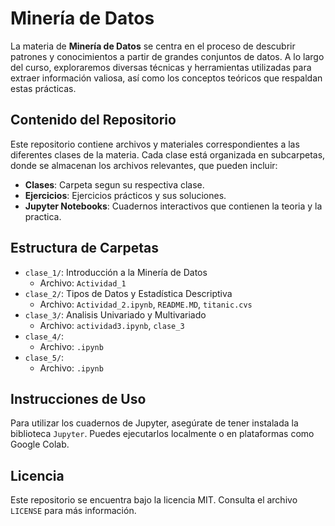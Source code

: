 # Minería de Datos

La materia de **Minería de Datos** se centra en el proceso de descubrir patrones y conocimientos a partir de grandes conjuntos de datos. A lo largo del curso, exploraremos diversas técnicas y herramientas utilizadas para extraer información valiosa, así como los conceptos teóricos que respaldan estas prácticas.

## Contenido del Repositorio

Este repositorio contiene archivos y materiales correspondientes a las diferentes clases de la materia. Cada clase está organizada en subcarpetas, donde se almacenan los archivos relevantes, que pueden incluir:

- **Clases**: Carpeta segun su respectiva clase.
- **Ejercicios**: Ejercicios prácticos y sus soluciones.
- **Jupyter Notebooks**: Cuadernos interactivos que contienen la teoria y la practica.

## Estructura de Carpetas

- `clase_1/`: Introducción a la Minería de Datos
  - Archivo: `Actividad_1`
- `clase_2/`: Tipos de Datos y Estadística Descriptiva
  - Archivo: `Actividad_2.ipynb`, `README.MD`, `titanic.cvs`
- `clase_3/`: Analisis Univariado y Multivariado
  - Archivo: `actividad3.ipynb`, `clase_3`
- `clase_4/`: 
  - Archivo: `.ipynb`
- `clase_5/`: 
  - Archivo: `.ipynb`

## Instrucciones de Uso

Para utilizar los cuadernos de Jupyter, asegúrate de tener instalada la biblioteca `Jupyter`. Puedes ejecutarlos localmente o en plataformas como Google Colab.

## Licencia

Este repositorio se encuentra bajo la licencia MIT. Consulta el archivo `LICENSE` para más información.
